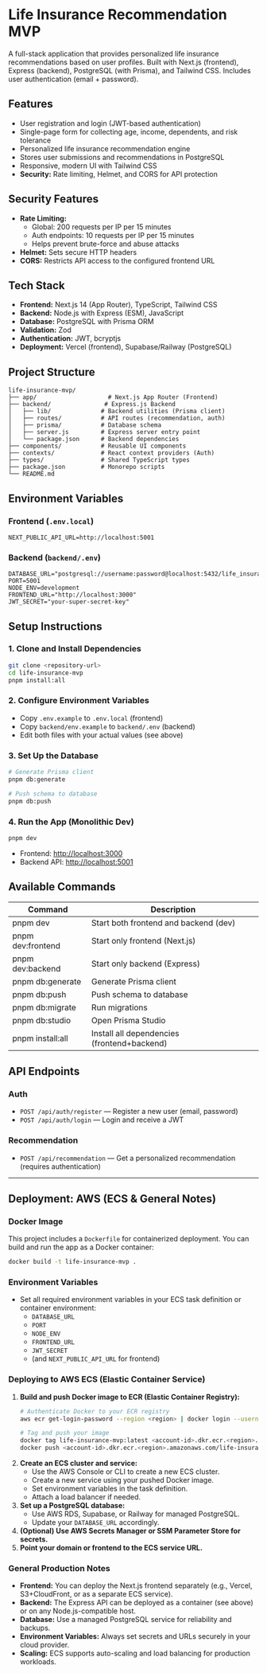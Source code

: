 # Life Insurance Recommendation MVP

A full-stack application that provides personalized life insurance recommendations based on user profiles. Built with Next.js (frontend), Express (backend), PostgreSQL (with Prisma), and Tailwind CSS. Includes user authentication (email + password).

## Features
- User registration and login (JWT-based authentication)
- Single-page form for collecting age, income, dependents, and risk tolerance
- Personalized life insurance recommendation engine
- Stores user submissions and recommendations in PostgreSQL
- Responsive, modern UI with Tailwind CSS
- **Security:** Rate limiting, Helmet, and CORS for API protection

## Security Features
- **Rate Limiting:**
  - Global: 200 requests per IP per 15 minutes
  - Auth endpoints: 10 requests per IP per 15 minutes
  - Helps prevent brute-force and abuse attacks
- **Helmet:** Sets secure HTTP headers
- **CORS:** Restricts API access to the configured frontend URL

## Tech Stack
- **Frontend:** Next.js 14 (App Router), TypeScript, Tailwind CSS
- **Backend:** Node.js with Express (ESM), JavaScript
- **Database:** PostgreSQL with Prisma ORM
- **Validation:** Zod
- **Authentication:** JWT, bcryptjs
- **Deployment:** Vercel (frontend), Supabase/Railway (PostgreSQL)

## Project Structure
```
life-insurance-mvp/
├── app/                    # Next.js App Router (Frontend)
├── backend/               # Express.js Backend
│   ├── lib/              # Backend utilities (Prisma client)
│   ├── routes/           # API routes (recommendation, auth)
│   ├── prisma/           # Database schema
│   ├── server.js         # Express server entry point
│   └── package.json      # Backend dependencies
├── components/           # Reusable UI components
├── contexts/             # React context providers (Auth)
├── types/                # Shared TypeScript types
├── package.json          # Monorepo scripts
└── README.md
```

## Environment Variables

### Frontend (`.env.local`)
```
NEXT_PUBLIC_API_URL=http://localhost:5001
```

### Backend (`backend/.env`)
```
DATABASE_URL="postgresql://username:password@localhost:5432/life_insurance_mvp"
PORT=5001
NODE_ENV=development
FRONTEND_URL="http://localhost:3000"
JWT_SECRET="your-super-secret-key"
```

## Setup Instructions

### 1. Clone and Install Dependencies
```bash
git clone <repository-url>
cd life-insurance-mvp
pnpm install:all
```

### 2. Configure Environment Variables
- Copy `.env.example` to `.env.local` (frontend)
- Copy `backend/env.example` to `backend/.env` (backend)
- Edit both files with your actual values (see above)

### 3. Set Up the Database
```bash
# Generate Prisma client
pnpm db:generate

# Push schema to database
pnpm db:push
```

### 4. Run the App (Monolithic Dev)
```bash
pnpm dev
```
- Frontend: [http://localhost:3000](http://localhost:3000)
- Backend API: [http://localhost:5001](http://localhost:5001)

## Available Commands

| Command                | Description                                 |
|------------------------|---------------------------------------------|
| pnpm dev               | Start both frontend and backend (dev)       |
| pnpm dev:frontend      | Start only frontend (Next.js)               |
| pnpm dev:backend       | Start only backend (Express)                |
| pnpm db:generate       | Generate Prisma client                      |
| pnpm db:push           | Push schema to database                     |
| pnpm db:migrate        | Run migrations                              |
| pnpm db:studio         | Open Prisma Studio                          |
| pnpm install:all       | Install all dependencies (frontend+backend) |

## API Endpoints

### Auth
- `POST /api/auth/register` — Register a new user (email, password)
- `POST /api/auth/login` — Login and receive a JWT

### Recommendation
- `POST /api/recommendation` — Get a personalized recommendation (requires authentication)

---

## Deployment: AWS (ECS & General Notes)

### Docker Image
This project includes a `Dockerfile` for containerized deployment. You can build and run the app as a Docker container:

```bash
docker build -t life-insurance-mvp .
```

### Environment Variables
- Set all required environment variables in your ECS task definition or container environment:
  - `DATABASE_URL`
  - `PORT`
  - `NODE_ENV`
  - `FRONTEND_URL`
  - `JWT_SECRET`
  - (and `NEXT_PUBLIC_API_URL` for frontend)

### Deploying to AWS ECS (Elastic Container Service)
1. **Build and push Docker image to ECR (Elastic Container Registry):**
   ```bash
   # Authenticate Docker to your ECR registry
   aws ecr get-login-password --region <region> | docker login --username AWS --password-stdin <account-id>.dkr.ecr.<region>.amazonaws.com

   # Tag and push your image
   docker tag life-insurance-mvp:latest <account-id>.dkr.ecr.<region>.amazonaws.com/life-insurance-mvp:latest
   docker push <account-id>.dkr.ecr.<region>.amazonaws.com/life-insurance-mvp:latest
   ```
2. **Create an ECS cluster and service:**
   - Use the AWS Console or CLI to create a new ECS cluster.
   - Create a new service using your pushed Docker image.
   - Set environment variables in the task definition.
   - Attach a load balancer if needed.
3. **Set up a PostgreSQL database:**
   - Use AWS RDS, Supabase, or Railway for managed PostgreSQL.
   - Update your `DATABASE_URL` accordingly.
4. **(Optional) Use AWS Secrets Manager or SSM Parameter Store for secrets.**
5. **Point your domain or frontend to the ECS service URL.**

### General Production Notes
- **Frontend:** You can deploy the Next.js frontend separately (e.g., Vercel, S3+CloudFront, or as a separate ECS service).
- **Backend:** The Express API can be deployed as a container (see above) or on any Node.js-compatible host.
- **Database:** Use a managed PostgreSQL service for reliability and backups.
- **Environment Variables:** Always set secrets and URLs securely in your cloud provider.
- **Scaling:** ECS supports auto-scaling and load balancing for production workloads.
